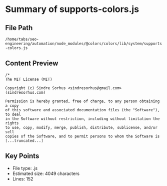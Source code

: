 # Summary of supports-colors.js
  
## File Path
`/home/tabs/seo-engineering/automation/node_modules/@colors/colors/lib/system/supports-colors.js`

## Content Preview
```
/*
The MIT License (MIT)

Copyright (c) Sindre Sorhus <sindresorhus@gmail.com> (sindresorhus.com)

Permission is hereby granted, free of charge, to any person obtaining a copy
of this software and associated documentation files (the "Software"), to deal
in the Software without restriction, including without limitation the rights
to use, copy, modify, merge, publish, distribute, sublicense, and/or sell
copies of the Software, and to permit persons to whom the Software is
[...truncated...]
```

## Key Points
- File type: .js
- Estimated size: 4049 characters
- Lines: 152
